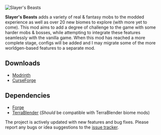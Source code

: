 ![Slayer's Beasts](https://cdn.modrinth.com/data/wveGP7nW/images/091378f6e83f430dde34304c46a79aefb129a6f5.png)

**Slayer's Beasts** adds a variety of real & fantasy mobs to the modded experience as well as over 20 new biomes to explore (with more yet to come). This mod aims to add a degree of challenge to the game with some harder mobs & bosses, while attempting to integrate these features seamlessly with the vanilla game. When this mod has reached a more complete stage, configs will be added and I may migrate some of the more worldgen-based features to a separate mod.

## Downloads
- [Modrinth](https://modrinth.com/mod/slayers-beasts)
- [CurseForge](https://www.curseforge.com/minecraft/mc-mods/slayersbeasts)

## Dependencies
- [Forge](https://files.minecraftforge.net/net/minecraftforge/forge/ "REQUIRED")
- [TerraBlender](https://modrinth.com/mod/terrablender/versions?l=forge "REQUIRED") (*Should* be compatible with TerraBlender biome mods)

The project is actively updated with new features and bug fixes. Please report any bugs or idea suggestions to the [issue tracker](https://github.com/InvictusSlayer/Slayers-Beasts/issues).
